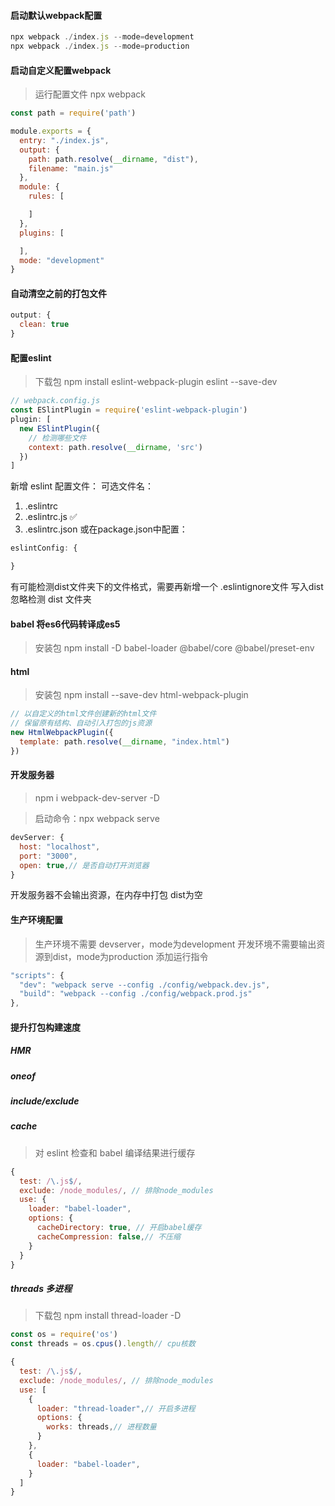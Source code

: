 #### 启动默认webpack配置
```js
npx webpack ./index.js --mode=development
npx webpack ./index.js --mode=production
```
#### 启动自定义配置webpack
> 运行配置文件 npx webpack
```js
const path = require('path')

module.exports = {
  entry: "./index.js",
  output: {
    path: path.resolve(__dirname, "dist"),
    filename: "main.js"
  },
  module: {
    rules: [

    ]
  },
  plugins: [

  ],
  mode: "development"
}
```
#### 自动清空之前的打包文件
```js
output: {
  clean: true
}
```
#### 配置eslint
> 下载包 npm install eslint-webpack-plugin eslint --save-dev
```js
// webpack.config.js
const ESlintPlugin = require('eslint-webpack-plugin')
plugin: [
  new ESlintPlugin({
    // 检测哪些文件
    context: path.resolve(__dirname, 'src')
  })
]
```
新增 eslint 配置文件：
可选文件名：
1. .eslintrc
2. .eslintrc.js ✅
3. .eslintrc.json
或在package.json中配置：
```js
eslintConfig: {

}
```
有可能检测dist文件夹下的文件格式，需要再新增一个 .eslintignore文件
写入dist 忽略检测 dist 文件夹
#### babel 将es6代码转译成es5
> 安装包 npm install -D babel-loader @babel/core @babel/preset-env
#### html
> 安装包 npm install --save-dev html-webpack-plugin
```js
// 以自定义的html文件创建新的html文件
// 保留原有结构、自动引入打包的js资源
new HtmlWebpackPlugin({
  template: path.resolve(__dirname, "index.html")
})
```
#### 开发服务器
> npm i webpack-dev-server -D

> 启动命令：npx webpack serve
```js
devServer: {
  host: "localhost",
  port: "3000",
  open: true,// 是否自动打开浏览器
}
```
开发服务器不会输出资源，在内存中打包 dist为空
#### 生产环境配置
> 生产环境不需要 devserver，mode为development   开发环境不需要输出资源到dist，mode为production
添加运行指令
```js
"scripts": {
  "dev": "webpack serve --config ./config/webpack.dev.js",
  "build": "webpack --config ./config/webpack.prod.js"
},
```
#### 提升打包构建速度
##### HMR

##### oneof

##### include/exclude

##### cache
> 对 eslint 检查和 babel 编译结果进行缓存
```js
{
  test: /\.js$/,
  exclude: /node_modules/, // 排除node_modules
  use: {
    loader: "babel-loader",
    options: {
      cacheDirectory: true, // 开启babel缓存
      cacheCompression: false,// 不压缩
    }
  }
}
```
##### threads 多进程
> 下载包 npm install thread-loader -D
```js
const os = require('os')
const threads = os.cpus().length// cpu核数

{
  test: /\.js$/,
  exclude: /node_modules/, // 排除node_modules
  use: [
    {
      loader: "thread-loader",// 开启多进程
      options: {
        works: threads,// 进程数量
      }
    },
    {
      loader: "babel-loader",
    }
  ]
}
```